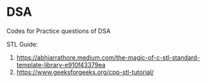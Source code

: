 # DSA
Codes for Practice questions of DSA

STL Guide: 
1. https://abhiarrathore.medium.com/the-magic-of-c-stl-standard-template-library-e910f43379ea
2. https://www.geeksforgeeks.org/cpp-stl-tutorial/
